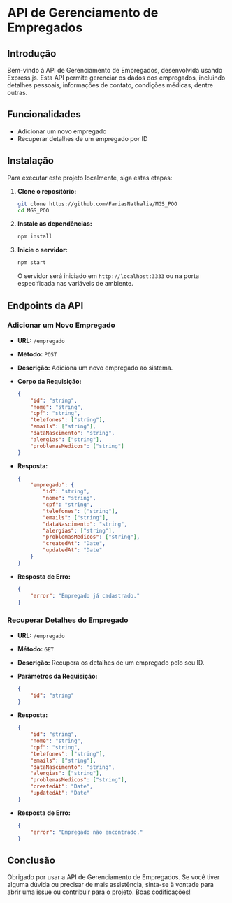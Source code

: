 # API de Gerenciamento de Empregados

## Introdução

Bem-vindo à API de Gerenciamento de Empregados, desenvolvida usando Express.js. Esta API permite gerenciar os dados dos empregados, incluindo detalhes pessoais, informações de contato, condições médicas, dentre outras.

## Funcionalidades

- Adicionar um novo empregado
- Recuperar detalhes de um empregado por ID

## Instalação

Para executar este projeto localmente, siga estas etapas:

1. **Clone o repositório:**

    ```bash
    git clone https://github.com/FariasNathalia/MGS_POO
    cd MGS_POO
    ```

2. **Instale as dependências:**

    ```bash
    npm install
    ```

3. **Inicie o servidor:**

    ```bash
    npm start
    ```

    O servidor será iniciado em `http://localhost:3333` ou na porta especificada nas variáveis de ambiente.

## Endpoints da API

### Adicionar um Novo Empregado

- **URL:** `/empregado`
- **Método:** `POST`
- **Descrição:** Adiciona um novo empregado ao sistema.
- **Corpo da Requisição:**

    ```json
    {
        "id": "string",
        "nome": "string",
        "cpf": "string",
        "telefones": ["string"],
        "emails": ["string"],
        "dataNascimento": "string",
        "alergias": ["string"],
        "problemasMedicos": ["string"]
    }
    ```

- **Resposta:**

    ```json
    {
        "empregado": {
            "id": "string",
            "nome": "string",
            "cpf": "string",
            "telefones": ["string"],
            "emails": ["string"],
            "dataNascimento": "string",
            "alergias": ["string"],
            "problemasMedicos": ["string"],
            "createdAt": "Date",
            "updatedAt": "Date"
        }
    }
    ```

- **Resposta de Erro:**

    ```json
    {
        "error": "Empregado já cadastrado."
    }
    ```

### Recuperar Detalhes do Empregado

- **URL:** `/empregado`
- **Método:** `GET`
- **Descrição:** Recupera os detalhes de um empregado pelo seu ID.
- **Parâmetros da Requisição:**

    ```json
    {
        "id": "string"
    }
    ```

- **Resposta:**

    ```json
    {
        "id": "string",
        "nome": "string",
        "cpf": "string",
        "telefones": ["string"],
        "emails": ["string"],
        "dataNascimento": "string",
        "alergias": ["string"],
        "problemasMedicos": ["string"],
        "createdAt": "Date",
        "updatedAt": "Date"
    }
    ```

- **Resposta de Erro:**

    ```json
    {
        "error": "Empregado não encontrado."
    }
    ```

## Conclusão

Obrigado por usar a API de Gerenciamento de Empregados. Se você tiver alguma dúvida ou precisar de mais assistência, sinta-se à vontade para abrir uma issue ou contribuir para o projeto. Boas codificações!
